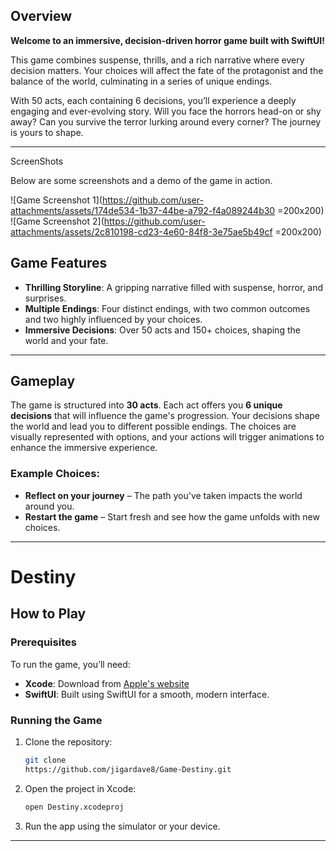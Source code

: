 ## Overview

**Welcome to an immersive, decision-driven horror game built with SwiftUI!** 

This game combines suspense, thrills, and a rich narrative where every decision matters. 
Your choices will affect the fate of the protagonist and the balance of the world, culminating in a series of unique endings.

With 50 acts, each containing 6 decisions, you’ll experience a deeply engaging and ever-evolving story. Will you face the horrors head-on or shy away? Can you survive the terror lurking around every corner? The journey is yours to shape.

---
ScreenShots

Below are some screenshots and a demo of the game in action.

![Game Screenshot 1](https://github.com/user-attachments/assets/174de534-1b37-44be-a792-f4a089244b30 =200x200)
![Game Screenshot 2](https://github.com/user-attachments/assets/2c810198-cd23-4e60-84f8-3e75ae5b49cf =200x200)



## Game Features

- **Thrilling Storyline**: A gripping narrative filled with suspense, horror, and surprises.
- **Multiple Endings**: Four distinct endings, with two common outcomes and two highly influenced by your choices.
- **Immersive Decisions**: Over 50 acts and 150+ choices, shaping the world and your fate.


---

## Gameplay

The game is structured into **30 acts**. Each act offers you **6 unique decisions** that will influence the game's progression. Your decisions shape the world and lead you to different possible endings. The choices are visually represented with options, and your actions will trigger animations to enhance the immersive experience.

### Example Choices:

- **Reflect on your journey** – The path you've taken impacts the world around you.
- **Restart the game** – Start fresh and see how the game unfolds with new choices.

---
# Destiny

## How to Play

### Prerequisites

To run the game, you’ll need:

- **Xcode**: Download from [Apple's website](https://developer.apple.com/xcode/)
- **SwiftUI**: Built using SwiftUI for a smooth, modern interface.

### Running the Game

1. Clone the repository:
    ```bash
    git clone 
    https://github.com/jigardave8/Game-Destiny.git
    ```

2. Open the project in Xcode:
    ```bash
    open Destiny.xcodeproj
    ```

3. Run the app using the simulator or your device.

---

